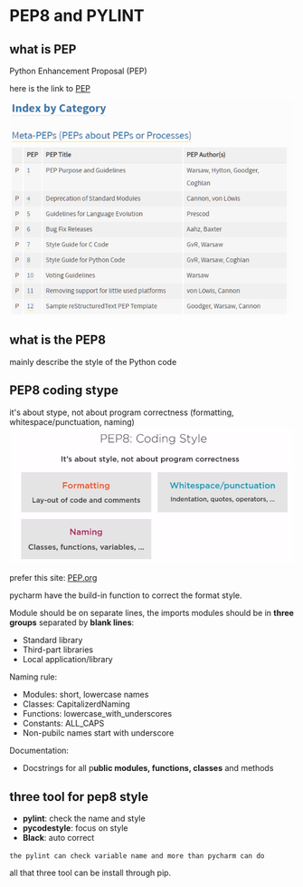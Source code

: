 # PEP8 and PYLINT

## what is PEP

Python Enhancement Proposal (PEP) 

here is the link to [PEP](https://www.python.org/dev/peps/)

![PEP](./images/PEP.png)

## what is the PEP8

mainly describe the style of the Python code

## PEP8 coding stype

it's about stype, not about program correctness (formatting, whitespace/punctuation, naming)
![PEP8](./images/PEP8.png)

prefer this site: [PEP.org](https://pep8.org/)

pycharm have the build-in function to correct the format style.

Module should be on separate lines,  the imports modules should be in **three groups** separated by **blank lines**:

* Standard library
* Third-part libraries
* Local application/library

Naming rule:

* Modules: short, lowercase names
* Classes: CapitalizerdNaming
* Functions: lowercase_with_underscores
* Constants: ALL_CAPS
* Non-pubilc names start with underscore

Documentation:

* Docstrings for all p**ublic modules, functions, classes** and methods

## three tool for pep8 style

* **pylint**: check the name and style
* **pycodestyle**: focus on style
* **Black**: auto correct

``the pylint can check variable name and more than pycharm can do``

all that three tool can be install through pip.

